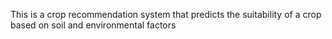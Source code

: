 This is a crop recommendation system that predicts the suitability of a crop based on soil and environmental factors
